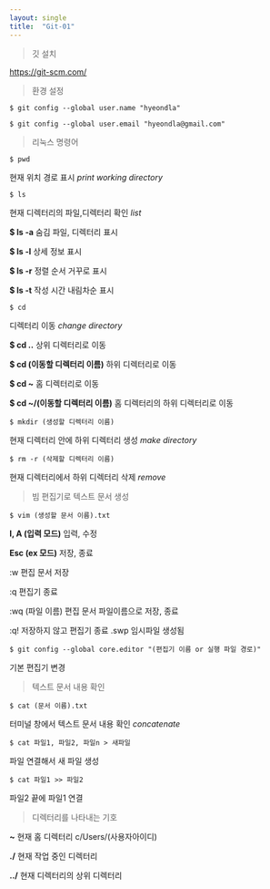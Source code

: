 ```yaml
---
layout: single
title:  "Git-01"
---
```


> 깃 설치

https://git-scm.com/



> 환경 설정

```
$ git config --global user.name "hyeondla"
```

```
$ git config --global user.email "hyeondla@gmail.com"
```



> 리눅스 명령어

```
$ pwd 
```

현재 위치 경로 표시 *print working directory* 

```
$ ls 
```

현재 디렉터리의 파일,디렉터리 확인 *list* 

**$ ls -a** 숨김 파일, 디렉터리 표시

**$ ls -l** 상세 정보 표시

**$ ls -r** 정렬 순서 거꾸로 표시

**$ ls -t** 작성 시간 내림차순 표시

```
$ cd 
```

디렉터리 이동 *change directory*  

**$ cd ..** 상위 디렉터리로 이동 

**$ cd (이동할 디렉터리 이름)**  하위 디렉터리로 이동

**$ cd ~** 홈 디렉터리로 이동

**$ cd ~/(이동할 디렉터리 이름)** 홈 디렉터리의 하위 디렉터리로 이동

```
$ mkdir (생성할 디렉터리 이름) 
```

현재 디렉터리 안에 하위 디렉터리 생성 *make directory* 

```
$ rm -r (삭제할 디렉터리 이름)
```

 현재 디렉터리에서 하위 디렉터리 삭제 *remove* 



> 빔 편집기로 텍스트 문서 생성

```
$ vim (생성할 문서 이름).txt
```

**I, A (입력 모드)** 입력, 수정

**Esc (ex 모드)** 저장, 종료

:w 편집 문서 저장

:q 편집기 종료

:wq (파일 이름) 편집 문서 파일이름으로 저장, 종료  

:q! 저장하지 않고 편집기 종료 .swp 임시파일 생성됨

```
$ git config --global core.editor "(편집기 이름 or 실행 파일 경로)"
```

기본 편집기 변경



> 텍스트 문서 내용 확인

```
$ cat (문서 이름).txt
```

 터미널 창에서 텍스트 문서 내용 확인 *concatenate*

```
$ cat 파일1, 파일2, 파일n > 새파일 
```

파일 연결해서 새 파일 생성

```
$ cat 파일1 >> 파일2 
```

파일2 끝에 파일1 연결



> 디렉터리를 나타내는 기호
>

**~** 현재 홈 디렉터리 c/Users/(사용자아이디)

**./** 현재 작업 중인 디렉터리

**../** 현재 디렉터리의 상위 디렉터리
